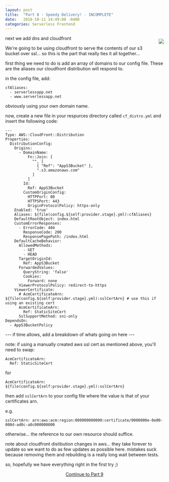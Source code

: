 ```yaml
---
layout: post
title:  "Part 8 - Speedy Delivery! - INCOMPLETE"
date:   2018-10-11 14:49:08 -0400
categories: Serverless Frontend
---
```


<img style="float: right; padding:10px 0 10px 10px" src="/images/speedy.jpg">

next we add dns and cloudfront

We're going to be using cloudfront to serve the contents of our s3 bucket over ssl... so this is the part that really ties it all together...

first thing we need to do is add an array of domains to our config file. These are the aliases our cloudfront distribution will respond to.

in the config file, add:

```
cfAliases:
  - serverlessapp.net
  - www.serverlessapp.net
```

obviously using your own domain name.

now, create a new file in your respurces directory called `cf_distro.yml` and insert the following code:

```
---
Type: AWS::CloudFront::Distribution
Properties:
  DistributionConfig:
    Origins:
      - DomainName:
          Fn::Join: [
            "", [
              { "Ref": "AppS3Bucket" },
              ".s3.amazonaws.com"
            ]
          ]
        Id:
          Ref: AppS3Bucket
        CustomOriginConfig:
          HTTPPort: 80
          HTTPSPort: 443
          OriginProtocolPolicy: https-only
    Enabled: 'true'
    Aliases: ${file(config.${self:provider.stage}.yml):cfAliases}
    DefaultRootObject: index.html
    CustomErrorResponses:
      - ErrorCode: 404
        ResponseCode: 200
        ResponsePagePath: /index.html
    DefaultCacheBehavior:
      AllowedMethods:
        - GET
        - HEAD
      TargetOriginId:
        Ref: AppS3Bucket
      ForwardedValues:
        QueryString: 'false'
        Cookies:
          Forward: none
      ViewerProtocolPolicy: redirect-to-https
    ViewerCertificate:
      # AcmCertificateArn: ${file(config.${self:provider.stage}.yml):sslCertArn} # use this if using an existing cert
      AcmCertificateArn:
        Ref: StaticSiteCert
      SslSupportMethod: sni-only
DependsOn:
  - AppS3BucketPolicy
```

--- if time allows, add a breakdown of whats going on here ---

note: if using a manually created aws ssl cert as mentioned above, you'll need to swap:

```
AcmCertificateArn:
  Ref: StaticSiteCert
```

for 

```
AcmCertificateArn: ${file(config.${self:provider.stage}.yml):sslCertArn}
```

then add `sslCertArn` to your config file where the value is that of your certificates arn.

e.g.

```
sslCertArn: arn:aws:acm:region:000000000000:certificate/0000000e-0e00-000d-ad0c-a0c000000000
```

otherwise... the reference to our own resource should suffice.

note about cloudfront distibution changes in aws... they take forever to update so we want to do as few updates as possible here. mistakes suck because removing them and rebuilding is a really long wait between tests. 

so, hopefully we have everything right in the first try ;)

<p align="center"><a href="/serverless/frontend/2018/10/11/09-DNS.html">Continue to Part 9</a></p>
